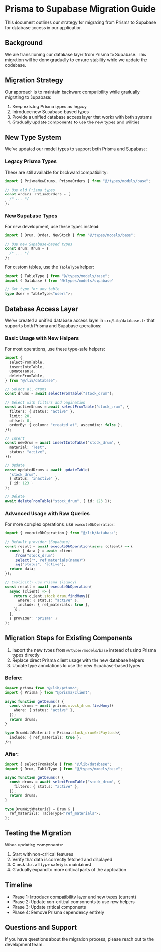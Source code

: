 # Prisma to Supabase Migration Guide

This document outlines our strategy for migrating from Prisma to Supabase for database access in our application.

## Background

We are transitioning our database layer from Prisma to Supabase. This migration will be done gradually to ensure stability while we update the codebase.

## Migration Strategy

Our approach is to maintain backward compatibility while gradually migrating to Supabase:

1. Keep existing Prisma types as legacy
2. Introduce new Supabase-based types
3. Provide a unified database access layer that works with both systems
4. Gradually update components to use the new types and utilities

## New Type System

We've updated our model types to support both Prisma and Supabase:

### Legacy Prisma Types

These are still available for backward compatibility:

```typescript
import { PrismaNewDrums, PrismaOrders } from "@/types/models/base";

// Use old Prisma types
const orders: PrismaOrders = {
  /* ... */
};
```

### New Supabase Types

For new development, use these types instead:

```typescript
import { Drum, Order, NewStock } from "@/types/models/base";

// Use new Supabase-based types
const drum: Drum = {
  /* ... */
};
```

For custom tables, use the `TableType` helper:

```typescript
import { TableType } from "@/types/models/base";
import { Database } from "@/types/models/supabase"

// Get type for any table
type User = TableType<"users">;
```

## Database Access Layer

We've created a unified database access layer in `src/lib/database.ts` that supports both Prisma and Supabase operations:

### Basic Usage with New Helpers

For most operations, use these type-safe helpers:

```typescript
import {
  selectFromTable,
  insertIntoTable,
  updateTable,
  deleteFromTable,
} from "@/lib/database";

// Select all drums
const drums = await selectFromTable("stock_drum");

// Select with filters and pagination
const activeDrums = await selectFromTable("stock_drum", {
  filters: { status: "active" },
  limit: 20,
  offset: 0,
  orderBy: { column: "created_at", ascending: false },
});

// Insert
const newDrum = await insertIntoTable("stock_drum", {
  material: "Test",
  status: "active",
});

// Update
const updatedDrums = await updateTable(
  "stock_drum",
  { status: "inactive" },
  { id: 123 }
);

// Delete
await deleteFromTable("stock_drum", { id: 123 });
```

### Advanced Usage with Raw Queries

For more complex operations, use `executeDbOperation`:

```typescript
import { executeDbOperation } from "@/lib/database";

// Default provider (Supabase)
const result = await executeDbOperation(async (client) => {
  const { data } = await client
    .from("stock_drum")
    .select("*, ref_materials(name)")
    .eq("status", "active");
  return data;
});

// Explicitly use Prisma (legacy)
const result = await executeDbOperation(
  async (client) => {
    return client.stock_drum.findMany({
      where: { status: "active" },
      include: { ref_materials: true },
    });
  },
  { provider: "prisma" }
);
```

## Migration Steps for Existing Components

1. Import the new types from `@/types/models/base` instead of using Prisma types directly
2. Replace direct Prisma client usage with the new database helpers
3. Update type annotations to use the new Supabase-based types

### Before:

```typescript
import prisma from "@/lib/prisma";
import { Prisma } from "@prisma/client";

async function getDrums() {
  const drums = await prisma.stock_drum.findMany({
    where: { status: "active" },
  });
  return drums;
}

type DrumWithMaterial = Prisma.stock_drumGetPayload<{
  include: { ref_materials: true };
}>;
```

### After:

```typescript
import { selectFromTable } from "@/lib/database";
import { Drum, TableType } from "@/types/models/base";

async function getDrums() {
  const drums = await selectFromTable("stock_drum", {
    filters: { status: "active" },
  });
  return drums;
}

type DrumWithMaterial = Drum & {
  ref_materials: TableType<"ref_materials">;
};
```

## Testing the Migration

When updating components:

1. Start with non-critical features
2. Verify that data is correctly fetched and displayed
3. Check that all type safety is maintained
4. Gradually expand to more critical parts of the application

## Timeline

- Phase 1: Introduce compatibility layer and new types (current)
- Phase 2: Update non-critical components to use new helpers
- Phase 3: Update critical components
- Phase 4: Remove Prisma dependency entirely

## Questions and Support

If you have questions about the migration process, please reach out to the development team.
